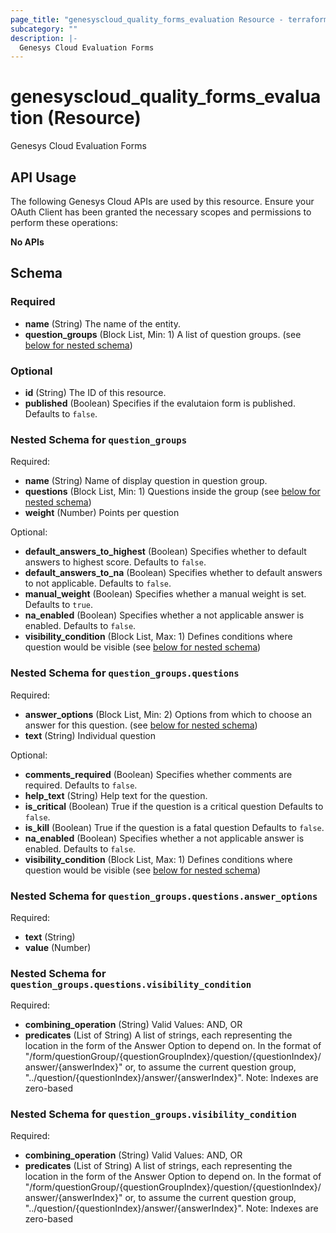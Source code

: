 ```yaml
---
page_title: "genesyscloud_quality_forms_evaluation Resource - terraform-provider-genesyscloud"
subcategory: ""
description: |-
  Genesys Cloud Evaluation Forms
---
```

# genesyscloud_quality_forms_evaluation (Resource)

Genesys Cloud Evaluation Forms

## API Usage
The following Genesys Cloud APIs are used by this resource. Ensure your OAuth Client has been granted the necessary scopes and permissions to perform these operations:

**No APIs**



<!-- schema generated by tfplugindocs -->
## Schema

### Required

- **name** (String) The name of the entity.
- **question_groups** (Block List, Min: 1) A list of question groups. (see [below for nested schema](#nestedblock--question_groups))

### Optional

- **id** (String) The ID of this resource.
- **published** (Boolean) Specifies if the evalutaion form is published. Defaults to `false`.

<a id="nestedblock--question_groups"></a>
### Nested Schema for `question_groups`

Required:

- **name** (String) Name of display question in question group.
- **questions** (Block List, Min: 1) Questions inside the group (see [below for nested schema](#nestedblock--question_groups--questions))
- **weight** (Number) Points per question

Optional:

- **default_answers_to_highest** (Boolean) Specifies whether to default answers to highest score. Defaults to `false`.
- **default_answers_to_na** (Boolean) Specifies whether to default answers to not applicable. Defaults to `false`.
- **manual_weight** (Boolean) Specifies whether a manual weight is set. Defaults to `true`.
- **na_enabled** (Boolean) Specifies whether a not applicable answer is enabled. Defaults to `false`.
- **visibility_condition** (Block List, Max: 1) Defines conditions where question would be visible (see [below for nested schema](#nestedblock--question_groups--visibility_condition))

<a id="nestedblock--question_groups--questions"></a>
### Nested Schema for `question_groups.questions`

Required:

- **answer_options** (Block List, Min: 2) Options from which to choose an answer for this question. (see [below for nested schema](#nestedblock--question_groups--questions--answer_options))
- **text** (String) Individual question

Optional:

- **comments_required** (Boolean) Specifies whether comments are required. Defaults to `false`.
- **help_text** (String) Help text for the question.
- **is_critical** (Boolean) True if the question is a critical question Defaults to `false`.
- **is_kill** (Boolean) True if the question is a fatal question Defaults to `false`.
- **na_enabled** (Boolean) Specifies whether a not applicable answer is enabled. Defaults to `false`.
- **visibility_condition** (Block List, Max: 1) Defines conditions where question would be visible (see [below for nested schema](#nestedblock--question_groups--questions--visibility_condition))

<a id="nestedblock--question_groups--questions--answer_options"></a>
### Nested Schema for `question_groups.questions.answer_options`

Required:

- **text** (String)
- **value** (Number)


<a id="nestedblock--question_groups--questions--visibility_condition"></a>
### Nested Schema for `question_groups.questions.visibility_condition`

Required:

- **combining_operation** (String) Valid Values: AND, OR
- **predicates** (List of String) A list of strings, each representing the location in the form of the Answer Option to depend on. In the format of "/form/questionGroup/{questionGroupIndex}/question/{questionIndex}/answer/{answerIndex}" or, to assume the current question group, "../question/{questionIndex}/answer/{answerIndex}". Note: Indexes are zero-based



<a id="nestedblock--question_groups--visibility_condition"></a>
### Nested Schema for `question_groups.visibility_condition`

Required:

- **combining_operation** (String) Valid Values: AND, OR
- **predicates** (List of String) A list of strings, each representing the location in the form of the Answer Option to depend on. In the format of "/form/questionGroup/{questionGroupIndex}/question/{questionIndex}/answer/{answerIndex}" or, to assume the current question group, "../question/{questionIndex}/answer/{answerIndex}". Note: Indexes are zero-based

